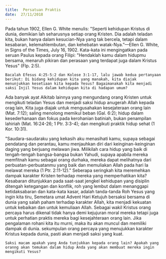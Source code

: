 ```yaml
---
title:  Persatuan Praktis
date:  27/11/2018
---
```


Pada tahun 1902, Ellen G. White menulis: "Seperti kehidupan Kristus di dunia, demikian lah seharusnya setiap orang Kristen. Dia adalah teladan kita, bukan hanya dalam kesucian-Nya yang tak bercela, tetapi dalam kesabaran, kelemahlembutan, dan kehebatan watak-Nya.”—Ellen G. White, in Signs of the Times, July 16, 1902. Kata-kata ini mengingatkan pada seruan Paulus kepada orang Filipi: "Hendaklah kamu dalam hidupmu bersama, menaruh pikiran dan perasaan yang terdapat juga dalam Kristus Yesus" (Flp. 2:5).

`Bacalah Efesus 4:25-5:2 dan Kolose 3:1-17, lalu jawab kedua pertanyaan berikut: Di bidang kehidupan kita yang manakah, kita diajak menunjukkan kesetiaan kita kepada Yesus? Bagaimanakah kita menjadi saksi Injil Yesus dalam kehidupan kita di hadapan umum?`

Ada banyak ayat Alkitab lainnya yang mengundang orang Kristen untuk mengikuti teladan Yesus dan menjadi saksi hidup anugerah Allah kepada orag lain, Kita juga diajak untuk mengusahakan kesejateraan orang lain (Mat. 7:12); saling menolong memikul beban (Gal. 6:2); hidup dalam kesederhanaan dan fokus pada kerohanian batiniah, bukan penampilan lahiriah (Mat. 16:24-26; 1 Ptr. 3:3-4); dan mengikuti praktik hidup sehat (1 Kor. 10:31).

"Saudara-saudaraku yang kekasih aku menasihati kamu, supaya sebagai pendatang dan perantau, kamu menjauhkan diri dari keinginan-keinginan daging yang berjuang melawan jiwa. Milikilah cara hidup yang baik di tengah-tengah bangsa-bangsa bukan Yahudi, supaya apabila mereka memfitnah kamu sebagai orang durhaka, mereka dapat melihatnya dari perbuatan-perbuatanmu yang baik dan memuliakan Allah pada hari Ia melawat mereka (1 Ptr. 2:11-12)." Seberapa seringkah kita meremehkan dampak karakter Kristen terhadap mereka yang memperhatikan kita? Kesabaran ditunjukkan pada saat-saat jengkel kehidupan yang disiplin ditengah ketegangan dan konflik, roh yang lembut dalam menanggapi ketidaksabaran dan kata-kata kasar, adalah tanda-tanda Roh Yesus yang ingin kita tiru, Semetara umat Advent Hari Ketujuh bersaksi bersama di dunia yang salah paham terhadap karakter Allah, kita menjadi kekuatan untuk kebaikan dan untuk kemuliaan Allah. Sebagai wakil Kristus orang percaya harus dikenal tidak hanya demi kejujuran moral mereka tetapi juga untuk perhatian praktis mereka bagi kesejahteraan orang lain. Jika pengalaman rohani kita itu murni, maka itu akan muncul dan memiliki dampak di dunia. sekumpulan orang percaya yang menujukkan karakter Kristus kepada dunia, pasti akan menjadi saksi yang kuat.

`Saksi macam apakah yang Anda tunjukkan kepada orang lain? Apakah yang oranng akan temukan dalam hidup Anda yang akan membuat mereka ingin mengikuti Yesus?`